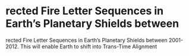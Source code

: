 # rected Fire Letter Sequences in Earth’s Planetary Shields between

rected Fire Letter Sequences in Earth’s Planetary Shields between
2001-2012. This will enable Earth to shift into Trans-Time Alignment